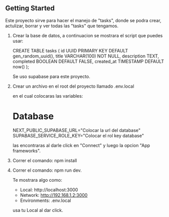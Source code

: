 ## Getting Started

Este proyecto sirve para hacer el manejo de "tasks", donde se podra crear, actulizar, borrar y ver todas las "tasks" que tengamos.

1. Crear la base de datos, a continuacion se mostrara el script que puedes usar:

   CREATE TABLE tasks (
   id UUID PRIMARY KEY DEFAULT gen_random_uuid(),
   title VARCHAR(100) NOT NULL,
   description TEXT,
   completed BOOLEAN DEFAULT FALSE,
   created_at TIMESTAMP DEFAULT now()
   );

   Se uso supabase para este proyecto.

2. Crear un archivo en el root del proyecto llamado .env.local

   en el cual colocaras las variables:

   # Database

   NEXT_PUBLIC_SUPABASE_URL="Colocar la url del database"
   SUPABASE_SERVICE_ROLE_KEY="Colocar el rol key database"

   las encontraras al darle click en "Connect" y luego la opcion "App frameworks".

3. Correr el comando: npm install

4. Correr el comando: npm run dev.

   Te mostrara algo como:

   - Local: http://localhost:3000
   - Network: http://192.168.1.2:3000
   - Environments: .env.local

   usa tu Local al dar click.
